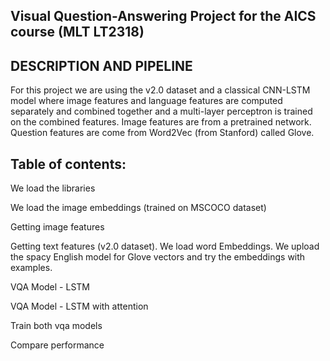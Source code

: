 ## Visual Question-Answering Project for the AICS course (MLT LT2318)


## DESCRIPTION AND PIPELINE
For this project we are using the v2.0 dataset and a classical CNN-LSTM model where image features and language features are computed separately and combined together and a multi-layer perceptron is trained on the combined features. Image features are from a pretrained network. Question features are come from Word2Vec (from Stanford) called Glove.

## Table of contents:

We load the libraries

We load the image embeddings (trained on MSCOCO dataset)

Getting image features

Getting text features (v2.0 dataset). We load word Embeddings. We upload the spacy English model for Glove vectors and try the embeddings with examples.

VQA Model - LSTM

VQA Model - LSTM with attention

Train both vqa models

Compare performance
